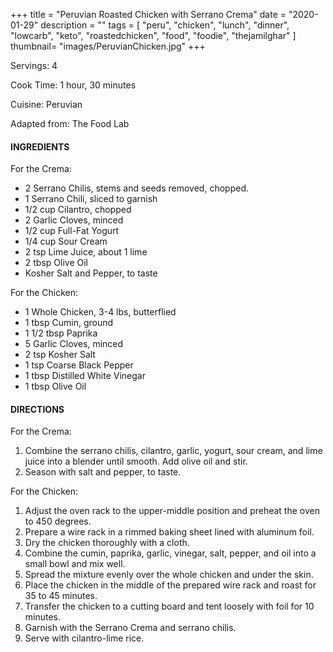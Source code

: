 +++
title = "Peruvian Roasted Chicken with Serrano Crema"
date = "2020-01-29"
description = ""
tags = [
    "peru",
    "chicken",
    "lunch",
    "dinner",
    "lowcarb",
    "keto",
    "roastedchicken",
    "food",
    "foodie",
    "thejamilghar"
]
thumbnail= "images/PeruvianChicken.jpg"
+++

Servings: 4 <!--more-->

Cook Time: 1 hour, 30 minutes

Cuisine: Peruvian

Adapted from: The Food Lab 

#### INGREDIENTS 

For the Crema: 

* 2 Serrano Chilis, stems and seeds removed, chopped. 
* 1 Serrano Chili, sliced to garnish
* 1/2 cup Cilantro, chopped 
* 2 Garlic Cloves, minced 
* 1/2 cup Full-Fat Yogurt 
* 1/4 cup Sour Cream 
* 2 tsp Lime Juice, about 1 lime 
* 2 tbsp Olive Oil 
* Kosher Salt and Pepper, to taste 

For the Chicken: 

* 1 Whole Chicken, 3-4 lbs, butterflied
* 1 tbsp Cumin, ground 
* 1 1/2 tbsp Paprika 
* 5 Garlic Cloves, minced 
* 2 tsp Kosher Salt 
* 1 tsp Coarse Black Pepper 
* 1 tbsp Distilled White Vinegar 
* 1 tbsp Olive Oil 

#### DIRECTIONS 

For the Crema: 

1. Combine the serrano chilis, cilantro, garlic, yogurt, sour cream, and lime juice into a blender until smooth. Add olive oil and stir.
2. Season with salt and pepper, to taste.

For the Chicken: 

1. Adjust the oven rack to the upper-middle position and preheat the oven to 450 degrees. 
2. Prepare a wire rack in a rimmed baking sheet lined with aluminum foil.  
3. Dry the chicken thoroughly with a cloth. 
4. Combine the cumin, paprika, garlic, vinegar, salt, pepper, and oil into a small bowl and mix well. 
5. Spread the mixture evenly over the whole chicken and under the skin.
6. Place the chicken in the middle of the prepared wire rack and roast for 35 to 45 minutes.
7. Transfer the chicken to a cutting board and tent loosely with foil for 10 minutes. 
8. Garnish with the Serrano Crema and serrano chilis. 
9. Serve with cilantro-lime rice. 
